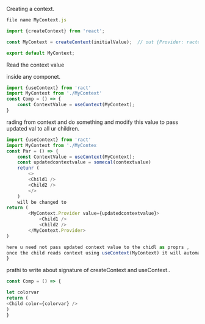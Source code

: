 Creating a context.
```js
file name MyContext.js

import {createContext} from 'react';

const MyContext = createContext(initialValue);  // out {Provider: ractcomponent}

export default MyContext;

```

Read the context value 

inside any componet.

```js
import {useContext} from 'ract'
import MyContext from './MyContext'
const Comp = () => {
	const ContextValue = useContext(MyContext);
}
```

rading from context and do something and modify this value to pass updated val to all ur children.

```js
import {useContext} from 'ract'
import MyContext from './MyContex
const Par = () => {
	const ContextValue = useContext(MyContext);
	const updatedcontextvalue = somecal(contextvalue)
	retunr (
		<>
		<Child1 />
		<Child2 />
		</>
	)
	will be changed to 
return (
		<MyContext.Provider value={updatedcontextvalue}>
			<Child1 />
			<Child2 />
		</MyContext.Provider>
)

here u need not pass updated context value to the chidl as proprs ,
once the child reads context using useContext(MyContext) it will automaticaally get the updated value.
}
```

prathi to write about signature of createContext and useContext..


```js
const Comp = () => {

let colorvar
return (
<Child color={colorvar} />
)
}
```
